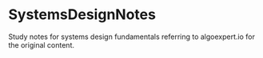 # SystemsDesignNotes
Study notes for systems design fundamentals referring to algoexpert.io for the original content.
